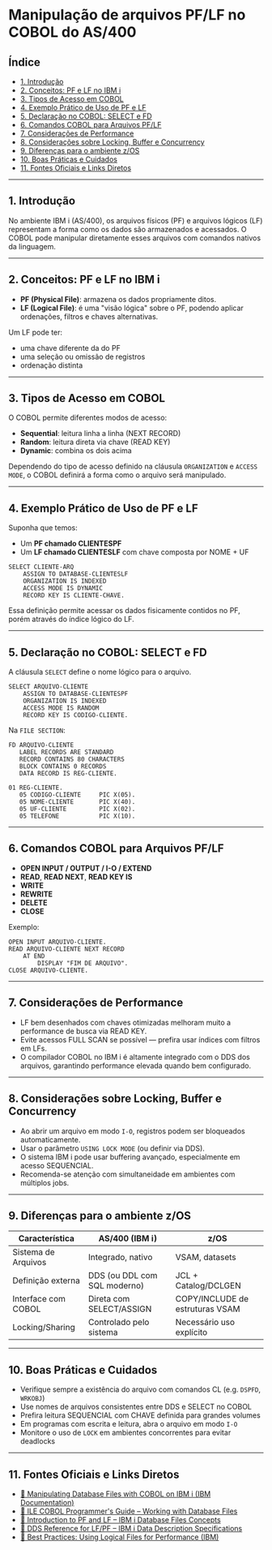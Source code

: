 # Manipulação de arquivos PF/LF no COBOL do AS/400

## Índice

- [1. Introdução](#1-introdução)
- [2. Conceitos: PF e LF no IBM i](#2-conceitos-pf-e-lf-no-ibm-i)
- [3. Tipos de Acesso em COBOL](#3-tipos-de-acesso-em-cobol)
- [4. Exemplo Prático de Uso de PF e LF](#4-exemplo-prático-de-uso-de-pf-e-lf)
- [5. Declaração no COBOL: SELECT e FD](#5-declaração-no-cobol-select-e-fd)
- [6. Comandos COBOL para Arquivos PF/LF](#6-comandos-cobol-para-arquivos-pflf)
- [7. Considerações de Performance](#7-considerações-de-performance)
- [8. Considerações sobre Locking, Buffer e Concurrency](#8-consideracoes-sobre-locking-buffe-e-concurrency)
- [9. Diferenças para o ambiente z/OS](#9-diferencas-para-o-ambiente-z-os)
- [10. Boas Práticas e Cuidados](#10-boas-praticas-e-cuidados)
- [11. Fontes Oficiais e Links Diretos](#11-fontes-oficiais-e-links-diretos)

---

## 1. Introdução

No ambiente IBM i (AS/400), os arquivos físicos (PF) e arquivos lógicos (LF) representam a forma como os dados são armazenados e acessados. O COBOL pode manipular diretamente esses arquivos com comandos nativos da linguagem.

---

## 2. Conceitos: PF e LF no IBM i

- **PF (Physical File)**: armazena os dados propriamente ditos.
- **LF (Logical File)**: é uma "visão lógica" sobre o PF, podendo aplicar ordenações, filtros e chaves alternativas.

Um LF pode ter:
- uma chave diferente da do PF
- uma seleção ou omissão de registros
- ordenação distinta

---

## 3. Tipos de Acesso em COBOL

O COBOL permite diferentes modos de acesso:

- **Sequential**: leitura linha a linha (NEXT RECORD)
- **Random**: leitura direta via chave (READ KEY)
- **Dynamic**: combina os dois acima

Dependendo do tipo de acesso definido na cláusula `ORGANIZATION` e `ACCESS MODE`, o COBOL definirá a forma como o arquivo será manipulado.

---

## 4. Exemplo Prático de Uso de PF e LF

Suponha que temos:

- Um **PF chamado CLIENTESPF**
- Um **LF chamado CLIENTESLF** com chave composta por NOME + UF

```cobol
SELECT CLIENTE-ARQ
    ASSIGN TO DATABASE-CLIENTESLF
    ORGANIZATION IS INDEXED
    ACCESS MODE IS DYNAMIC
    RECORD KEY IS CLIENTE-CHAVE.
```

Essa definição permite acessar os dados fisicamente contidos no PF, porém através do índice lógico do LF.

---

## 5. Declaração no COBOL: SELECT e FD

A cláusula `SELECT` define o nome lógico para o arquivo.

```cobol
SELECT ARQUIVO-CLIENTE
    ASSIGN TO DATABASE-CLIENTESPF
    ORGANIZATION IS INDEXED
    ACCESS MODE IS RANDOM
    RECORD KEY IS CODIGO-CLIENTE.
```

Na `FILE SECTION`:

```cobol
FD ARQUIVO-CLIENTE
   LABEL RECORDS ARE STANDARD
   RECORD CONTAINS 80 CHARACTERS
   BLOCK CONTAINS 0 RECORDS
   DATA RECORD IS REG-CLIENTE.

01 REG-CLIENTE.
   05 CODIGO-CLIENTE     PIC X(05).
   05 NOME-CLIENTE       PIC X(40).
   05 UF-CLIENTE         PIC X(02).
   05 TELEFONE           PIC X(10).
```

---

## 6. Comandos COBOL para Arquivos PF/LF

- **OPEN INPUT / OUTPUT / I-O / EXTEND**
- **READ**, **READ NEXT**, **READ KEY IS**
- **WRITE**
- **REWRITE**
- **DELETE**
- **CLOSE**

Exemplo:

```cobol
OPEN INPUT ARQUIVO-CLIENTE.
READ ARQUIVO-CLIENTE NEXT RECORD
    AT END
        DISPLAY "FIM DE ARQUIVO".
CLOSE ARQUIVO-CLIENTE.
```

---


## 7. Considerações de Performance

- LF bem desenhados com chaves otimizadas melhoram muito a performance de busca via READ KEY.
- Evite acessos FULL SCAN se possível — prefira usar índices com filtros em LFs.
- O compilador COBOL no IBM i é altamente integrado com o DDS dos arquivos, garantindo performance elevada quando bem configurado.

---

## 8. Considerações sobre Locking, Buffer e Concurrency

- Ao abrir um arquivo em modo `I-O`, registros podem ser bloqueados automaticamente.
- Usar o parâmetro `USING LOCK MODE` (ou definir via DDS).
- O sistema IBM i pode usar buffering avançado, especialmente em acesso SEQUENCIAL.
- Recomenda-se atenção com simultaneidade em ambientes com múltiplos jobs.

---

## 9. Diferenças para o ambiente z/OS

| Característica        | AS/400 (IBM i)                  | z/OS                             |
|-----------------------|----------------------------------|----------------------------------|
| Sistema de Arquivos   | Integrado, nativo               | VSAM, datasets                   |
| Definição externa     | DDS (ou DDL com SQL moderno)    | JCL + Catalog/DCLGEN             |
| Interface com COBOL   | Direta com SELECT/ASSIGN        | COPY/INCLUDE de estruturas VSAM  |
| Locking/Sharing       | Controlado pelo sistema         | Necessário uso explícito         |

---

## 10. Boas Práticas e Cuidados

- Verifique sempre a existência do arquivo com comandos CL (e.g. `DSPFD`, `WRKOBJ`)
- Use nomes de arquivos consistentes entre DDS e SELECT no COBOL
- Prefira leitura SEQUENCIAL com CHAVE definida para grandes volumes
- Em programas com escrita e leitura, abra o arquivo em modo `I-O`
- Monitore o uso de `LOCK` em ambientes concorrentes para evitar deadlocks

---


## 11. Fontes Oficiais e Links Diretos

- [📄 Manipulating Database Files with COBOL on IBM i (IBM Documentation)](https://www.ibm.com/docs/en/i/7.5?topic=programs-manipulating-database-files-cobol)
- [📄 ILE COBOL Programmer's Guide – Working with Database Files](https://www.ibm.com/docs/en/i/7.5?topic=guide-working-database-files)
- [📄 Introduction to PF and LF – IBM i Database Files Concepts](https://www.ibm.com/docs/en/i/7.5?topic=overview-database-files)
- [📄 DDS Reference for LF/PF – IBM i Data Description Specifications](https://www.ibm.com/docs/en/i/7.5?topic=specifications-data-description-dds)
- [📄 Best Practices: Using Logical Files for Performance (IBM)](https://www.ibm.com/docs/en/i/7.5?topic=files-using-logical-performance)

